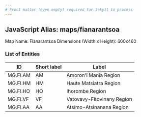 ```yaml
---
# Front matter (even empty) required for Jekyll to process
---
```


## JavaScript Alias: maps/fianarantsoa

Map Name: Fianarantsoa
Dimensions (Width x Height): 600x460

### List of Entities

ID | Short label | Label
---|---|---|
MG.FI.AM|AM|Amoron\'i Mania Region
MG.FI.HM|HM|Haute Matsiatra Region
MG.FI.HO|HO|Ihorombe Region
MG.FI.VF|VF|Vatovavy-Fitovinany Region
MG.FI.AA|AA|Atsimo-Atsinanana Region

